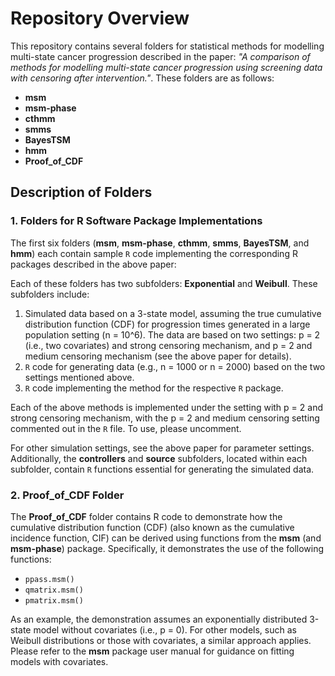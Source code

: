 # Repository Overview

This repository contains several folders for statistical methods for modelling multi-state cancer progression described in the paper: *"A comparison of methods for modelling multi-state cancer progression using screening data with censoring after intervention."*. These folders are as follows: 

- **msm**
- **msm-phase**
- **cthmm**
- **smms**
- **BayesTSM**
- **hmm**
- **Proof_of_CDF**

## Description of Folders

### **1. Folders for R Software Package Implementations**
The first six folders (**msm**, **msm-phase**, **cthmm**, **smms**, **BayesTSM**, and **hmm**) each contain sample `R` code implementing the corresponding R packages described in the above paper:  


Each of these folders has two subfolders: **Exponential** and **Weibull**. These subfolders include:

1. Simulated data based on a 3-state model, assuming the true cumulative distribution function (CDF) for progression times generated in a large population setting (n = 10^6). The data are based on two settings: p = 2 (i.e., two covariates) and strong censoring mechanism, and p = 2 and medium censoring mechanism (see the above paper for details).
2. `R` code for generating data (e.g., n = 1000 or n = 2000) based on the two settings mentioned above.
3. `R` code implementing the method for the respective `R` package.

Each of the above methods is implemented under the setting with p = 2 and strong censoring mechanism, with the p = 2 and medium censoring setting commented out in the `R` file.  To use, please uncomment.


For other simulation settings, see the above paper for parameter settings.  Additionally, the **controllers** and **source** subfolders, located within each subfolder, contain `R` functions essential for generating the simulated data.

### **2. Proof_of_CDF Folder**
The **Proof_of_CDF** folder contains R code to demonstrate how the cumulative distribution function (CDF) (also known as the cumulative incidence function, CIF) can be derived using functions from the **msm** (and **msm-phase**) package. Specifically, it demonstrates the use of the following functions:

- `ppass.msm()`
- `qmatrix.msm()`
- `pmatrix.msm()`

As an example, the demonstration assumes an exponentially distributed 3-state model without covariates (i.e., p = 0). For other models, such as Weibull distributions or those with covariates, a similar approach applies. Please refer to the **msm** package user manual for guidance on fitting models with covariates.
